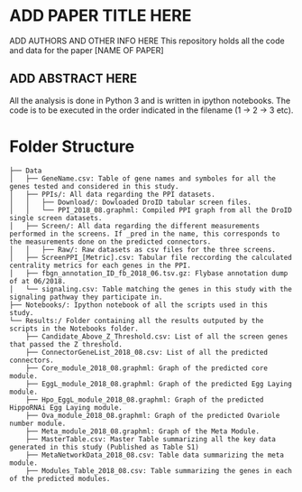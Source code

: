 # ADD PAPER TITLE HERE
ADD AUTHORS AND OTHER INFO HERE
This repository holds all the code and data for the paper [NAME OF PAPER]

## ADD ABSTRACT HERE

All the analysis is done in Python 3 and is written in ipython notebooks. The code is to be executed in the order indicated in the filename (1 -> 2 -> 3 etc). 

# Folder Structure

```
├── Data
│   ├── GeneName.csv: Table of gene names and symboles for all the genes tested and considered in this study.
│   ├── PPIs/: All data regarding the PPI datasets.
│   │   ├── Download/: Dowloaded DroID tabular screen files.
│   │   └── PPI_2018_08.graphml: Compiled PPI graph from all the DroID single screen datasets.
│   ├── Screen/: All data regarding the different measurements performed in the screens. If _pred in the name, this corresponds to the measurements done on the predicted connectors.
│   │   ├── Raw/: Raw datasets as csv files for the three screens.
│   ├── ScreenPPI_[Metric].csv: Tabular file reccording the calculated centrality metrics for each genes in the PPI.
│   ├── fbgn_annotation_ID_fb_2018_06.tsv.gz: Flybase annotation dump of at 06/2018.
│   └── signaling.csv: Table matching the genes in this study with the signaling pathway they participate in.
├── Notebooks/: Ipython notebook of all the scripts used in this study. 
└── Results:/ Folder containing all the results outputed by the scripts in the Notebooks folder.
    ├── Candidate_Above_Z_Threshold.csv: List of all the screen genes that passed the Z threshold.
    ├── ConnectorGeneList_2018_08.csv: List of all the predicted connectors.
    ├── Core_module_2018_08.graphml: Graph of the predicted core module.
    ├── EggL_module_2018_08.graphml: Graph of the predicted Egg Laying module.
    ├── Hpo_EggL_module_2018_08.graphml: Graph of the predicted HippoRNAi Egg Laying module.
    ├── Ova_module_2018_08.graphml: Graph of the predicted Ovariole number module.
    ├── Meta_module_2018_08.graphml: Graph of the Meta Module.
    ├── MasterTable.csv: Master Table summarizing all the key data generated in this study (Published as Table S1)
    ├── MetaNetworkData_2018_08.csv: Table data summarizing the meta module.
    ├── Modules_Table_2018_08.csv: Table summarizing the genes in each of the predicted modules.

```

